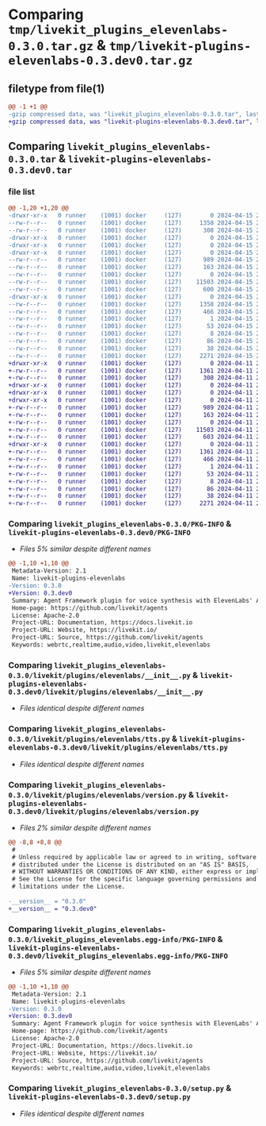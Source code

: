 # Comparing `tmp/livekit_plugins_elevenlabs-0.3.0.tar.gz` & `tmp/livekit-plugins-elevenlabs-0.3.dev0.tar.gz`

## filetype from file(1)

```diff
@@ -1 +1 @@
-gzip compressed data, was "livekit_plugins_elevenlabs-0.3.0.tar", last modified: Mon Apr 15 20:05:14 2024, max compression
+gzip compressed data, was "livekit-plugins-elevenlabs-0.3.dev0.tar", last modified: Thu Apr 11 22:03:31 2024, max compression
```

## Comparing `livekit_plugins_elevenlabs-0.3.0.tar` & `livekit-plugins-elevenlabs-0.3.dev0.tar`

### file list

```diff
@@ -1,20 +1,20 @@
-drwxr-xr-x   0 runner    (1001) docker     (127)        0 2024-04-15 20:05:14.825690 livekit_plugins_elevenlabs-0.3.0/
--rw-r--r--   0 runner    (1001) docker     (127)     1358 2024-04-15 20:05:14.825690 livekit_plugins_elevenlabs-0.3.0/PKG-INFO
--rw-r--r--   0 runner    (1001) docker     (127)      308 2024-04-15 20:05:08.000000 livekit_plugins_elevenlabs-0.3.0/README.md
-drwxr-xr-x   0 runner    (1001) docker     (127)        0 2024-04-15 20:05:14.825690 livekit_plugins_elevenlabs-0.3.0/livekit/
-drwxr-xr-x   0 runner    (1001) docker     (127)        0 2024-04-15 20:05:14.825690 livekit_plugins_elevenlabs-0.3.0/livekit/plugins/
-drwxr-xr-x   0 runner    (1001) docker     (127)        0 2024-04-15 20:05:14.825690 livekit_plugins_elevenlabs-0.3.0/livekit/plugins/elevenlabs/
--rw-r--r--   0 runner    (1001) docker     (127)      989 2024-04-15 20:05:08.000000 livekit_plugins_elevenlabs-0.3.0/livekit/plugins/elevenlabs/__init__.py
--rw-r--r--   0 runner    (1001) docker     (127)      163 2024-04-15 20:05:08.000000 livekit_plugins_elevenlabs-0.3.0/livekit/plugins/elevenlabs/models.py
--rw-r--r--   0 runner    (1001) docker     (127)        0 2024-04-15 20:05:08.000000 livekit_plugins_elevenlabs-0.3.0/livekit/plugins/elevenlabs/py.typed
--rw-r--r--   0 runner    (1001) docker     (127)    11503 2024-04-15 20:05:08.000000 livekit_plugins_elevenlabs-0.3.0/livekit/plugins/elevenlabs/tts.py
--rw-r--r--   0 runner    (1001) docker     (127)      600 2024-04-15 20:05:08.000000 livekit_plugins_elevenlabs-0.3.0/livekit/plugins/elevenlabs/version.py
-drwxr-xr-x   0 runner    (1001) docker     (127)        0 2024-04-15 20:05:14.825690 livekit_plugins_elevenlabs-0.3.0/livekit_plugins_elevenlabs.egg-info/
--rw-r--r--   0 runner    (1001) docker     (127)     1358 2024-04-15 20:05:14.000000 livekit_plugins_elevenlabs-0.3.0/livekit_plugins_elevenlabs.egg-info/PKG-INFO
--rw-r--r--   0 runner    (1001) docker     (127)      466 2024-04-15 20:05:14.000000 livekit_plugins_elevenlabs-0.3.0/livekit_plugins_elevenlabs.egg-info/SOURCES.txt
--rw-r--r--   0 runner    (1001) docker     (127)        1 2024-04-15 20:05:14.000000 livekit_plugins_elevenlabs-0.3.0/livekit_plugins_elevenlabs.egg-info/dependency_links.txt
--rw-r--r--   0 runner    (1001) docker     (127)       53 2024-04-15 20:05:14.000000 livekit_plugins_elevenlabs-0.3.0/livekit_plugins_elevenlabs.egg-info/requires.txt
--rw-r--r--   0 runner    (1001) docker     (127)        8 2024-04-15 20:05:14.000000 livekit_plugins_elevenlabs-0.3.0/livekit_plugins_elevenlabs.egg-info/top_level.txt
--rw-r--r--   0 runner    (1001) docker     (127)       86 2024-04-15 20:05:08.000000 livekit_plugins_elevenlabs-0.3.0/pyproject.toml
--rw-r--r--   0 runner    (1001) docker     (127)       38 2024-04-15 20:05:14.825690 livekit_plugins_elevenlabs-0.3.0/setup.cfg
--rw-r--r--   0 runner    (1001) docker     (127)     2271 2024-04-15 20:05:08.000000 livekit_plugins_elevenlabs-0.3.0/setup.py
+drwxr-xr-x   0 runner    (1001) docker     (127)        0 2024-04-11 22:03:31.954548 livekit-plugins-elevenlabs-0.3.dev0/
+-rw-r--r--   0 runner    (1001) docker     (127)     1361 2024-04-11 22:03:31.954548 livekit-plugins-elevenlabs-0.3.dev0/PKG-INFO
+-rw-r--r--   0 runner    (1001) docker     (127)      308 2024-04-11 22:03:27.000000 livekit-plugins-elevenlabs-0.3.dev0/README.md
+drwxr-xr-x   0 runner    (1001) docker     (127)        0 2024-04-11 22:03:31.950547 livekit-plugins-elevenlabs-0.3.dev0/livekit/
+drwxr-xr-x   0 runner    (1001) docker     (127)        0 2024-04-11 22:03:31.950547 livekit-plugins-elevenlabs-0.3.dev0/livekit/plugins/
+drwxr-xr-x   0 runner    (1001) docker     (127)        0 2024-04-11 22:03:31.954548 livekit-plugins-elevenlabs-0.3.dev0/livekit/plugins/elevenlabs/
+-rw-r--r--   0 runner    (1001) docker     (127)      989 2024-04-11 22:03:27.000000 livekit-plugins-elevenlabs-0.3.dev0/livekit/plugins/elevenlabs/__init__.py
+-rw-r--r--   0 runner    (1001) docker     (127)      163 2024-04-11 22:03:27.000000 livekit-plugins-elevenlabs-0.3.dev0/livekit/plugins/elevenlabs/models.py
+-rw-r--r--   0 runner    (1001) docker     (127)        0 2024-04-11 22:03:27.000000 livekit-plugins-elevenlabs-0.3.dev0/livekit/plugins/elevenlabs/py.typed
+-rw-r--r--   0 runner    (1001) docker     (127)    11503 2024-04-11 22:03:27.000000 livekit-plugins-elevenlabs-0.3.dev0/livekit/plugins/elevenlabs/tts.py
+-rw-r--r--   0 runner    (1001) docker     (127)      603 2024-04-11 22:03:27.000000 livekit-plugins-elevenlabs-0.3.dev0/livekit/plugins/elevenlabs/version.py
+drwxr-xr-x   0 runner    (1001) docker     (127)        0 2024-04-11 22:03:31.954548 livekit-plugins-elevenlabs-0.3.dev0/livekit_plugins_elevenlabs.egg-info/
+-rw-r--r--   0 runner    (1001) docker     (127)     1361 2024-04-11 22:03:31.000000 livekit-plugins-elevenlabs-0.3.dev0/livekit_plugins_elevenlabs.egg-info/PKG-INFO
+-rw-r--r--   0 runner    (1001) docker     (127)      466 2024-04-11 22:03:31.000000 livekit-plugins-elevenlabs-0.3.dev0/livekit_plugins_elevenlabs.egg-info/SOURCES.txt
+-rw-r--r--   0 runner    (1001) docker     (127)        1 2024-04-11 22:03:31.000000 livekit-plugins-elevenlabs-0.3.dev0/livekit_plugins_elevenlabs.egg-info/dependency_links.txt
+-rw-r--r--   0 runner    (1001) docker     (127)       53 2024-04-11 22:03:31.000000 livekit-plugins-elevenlabs-0.3.dev0/livekit_plugins_elevenlabs.egg-info/requires.txt
+-rw-r--r--   0 runner    (1001) docker     (127)        8 2024-04-11 22:03:31.000000 livekit-plugins-elevenlabs-0.3.dev0/livekit_plugins_elevenlabs.egg-info/top_level.txt
+-rw-r--r--   0 runner    (1001) docker     (127)       86 2024-04-11 22:03:27.000000 livekit-plugins-elevenlabs-0.3.dev0/pyproject.toml
+-rw-r--r--   0 runner    (1001) docker     (127)       38 2024-04-11 22:03:31.954548 livekit-plugins-elevenlabs-0.3.dev0/setup.cfg
+-rw-r--r--   0 runner    (1001) docker     (127)     2271 2024-04-11 22:03:27.000000 livekit-plugins-elevenlabs-0.3.dev0/setup.py
```

### Comparing `livekit_plugins_elevenlabs-0.3.0/PKG-INFO` & `livekit-plugins-elevenlabs-0.3.dev0/PKG-INFO`

 * *Files 5% similar despite different names*

```diff
@@ -1,10 +1,10 @@
 Metadata-Version: 2.1
 Name: livekit-plugins-elevenlabs
-Version: 0.3.0
+Version: 0.3.dev0
 Summary: Agent Framework plugin for voice synthesis with ElevenLabs' API.
 Home-page: https://github.com/livekit/agents
 License: Apache-2.0
 Project-URL: Documentation, https://docs.livekit.io
 Project-URL: Website, https://livekit.io/
 Project-URL: Source, https://github.com/livekit/agents
 Keywords: webrtc,realtime,audio,video,livekit,elevenlabs
```

### Comparing `livekit_plugins_elevenlabs-0.3.0/livekit/plugins/elevenlabs/__init__.py` & `livekit-plugins-elevenlabs-0.3.dev0/livekit/plugins/elevenlabs/__init__.py`

 * *Files identical despite different names*

### Comparing `livekit_plugins_elevenlabs-0.3.0/livekit/plugins/elevenlabs/tts.py` & `livekit-plugins-elevenlabs-0.3.dev0/livekit/plugins/elevenlabs/tts.py`

 * *Files identical despite different names*

### Comparing `livekit_plugins_elevenlabs-0.3.0/livekit/plugins/elevenlabs/version.py` & `livekit-plugins-elevenlabs-0.3.dev0/livekit/plugins/elevenlabs/version.py`

 * *Files 2% similar despite different names*

```diff
@@ -8,8 +8,8 @@
 #
 # Unless required by applicable law or agreed to in writing, software
 # distributed under the License is distributed on an "AS IS" BASIS,
 # WITHOUT WARRANTIES OR CONDITIONS OF ANY KIND, either express or implied.
 # See the License for the specific language governing permissions and
 # limitations under the License.
 
-__version__ = "0.3.0"
+__version__ = "0.3.dev0"
```

### Comparing `livekit_plugins_elevenlabs-0.3.0/livekit_plugins_elevenlabs.egg-info/PKG-INFO` & `livekit-plugins-elevenlabs-0.3.dev0/livekit_plugins_elevenlabs.egg-info/PKG-INFO`

 * *Files 5% similar despite different names*

```diff
@@ -1,10 +1,10 @@
 Metadata-Version: 2.1
 Name: livekit-plugins-elevenlabs
-Version: 0.3.0
+Version: 0.3.dev0
 Summary: Agent Framework plugin for voice synthesis with ElevenLabs' API.
 Home-page: https://github.com/livekit/agents
 License: Apache-2.0
 Project-URL: Documentation, https://docs.livekit.io
 Project-URL: Website, https://livekit.io/
 Project-URL: Source, https://github.com/livekit/agents
 Keywords: webrtc,realtime,audio,video,livekit,elevenlabs
```

### Comparing `livekit_plugins_elevenlabs-0.3.0/setup.py` & `livekit-plugins-elevenlabs-0.3.dev0/setup.py`

 * *Files identical despite different names*

